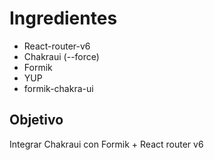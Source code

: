 # Ingredientes

* React-router-v6
* Chakraui (--force)
* Formik 
* YUP
* formik-chakra-ui


## Objetivo

Integrar Chakraui con Formik + React router v6